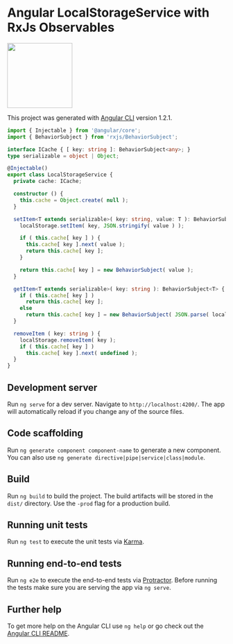# Angular LocalStorageService with RxJs Observables

<img src="https://user-images.githubusercontent.com/4691404/38349668-c12ac050-386d-11e8-9d20-362d653f6e07.png" width="150" />

This project was generated with [Angular CLI](https://github.com/angular/angular-cli) version 1.2.1.

```typescript
import { Injectable } from '@angular/core';
import { BehaviorSubject } from 'rxjs/BehaviorSubject';

interface ICache { [ key: string ]: BehaviorSubject<any>; }
type serializable = object | Object;

@Injectable()
export class LocalStorageService {
  private cache: ICache;

  constructor () {
    this.cache = Object.create( null );
  }

  setItem<T extends serializable>( key: string, value: T ): BehaviorSubject<T> {
    localStorage.setItem( key, JSON.stringify( value ) );

    if ( this.cache[ key ] ) {
      this.cache[ key ].next( value );
      return this.cache[ key ];
    }

    return this.cache[ key ] = new BehaviorSubject( value );
  }

  getItem<T extends serializable>( key: string ): BehaviorSubject<T> {
    if ( this.cache[ key ] )
      return this.cache[ key ];
    else
      return this.cache[ key ] = new BehaviorSubject( JSON.parse( localStorage.getItem( key ) ) );
  }

  removeItem ( key: string ) {
    localStorage.removeItem( key );
    if ( this.cache[ key ] )
      this.cache[ key ].next( undefined );
  }
}
```

## Development server

Run `ng serve` for a dev server. Navigate to `http://localhost:4200/`. The app will automatically reload if you change any of the source files.

## Code scaffolding

Run `ng generate component component-name` to generate a new component. You can also use `ng generate directive|pipe|service|class|module`.

## Build

Run `ng build` to build the project. The build artifacts will be stored in the `dist/` directory. Use the `-prod` flag for a production build.

## Running unit tests

Run `ng test` to execute the unit tests via [Karma](https://karma-runner.github.io).

## Running end-to-end tests

Run `ng e2e` to execute the end-to-end tests via [Protractor](http://www.protractortest.org/).
Before running the tests make sure you are serving the app via `ng serve`.

## Further help

To get more help on the Angular CLI use `ng help` or go check out the [Angular CLI README](https://github.com/angular/angular-cli/blob/master/README.md).
